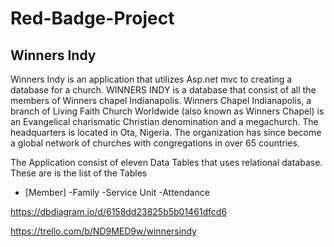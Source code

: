 # Red-Badge-Project

## Winners Indy

Winners Indy is an application that  utilizes Asp.net mvc  to creating a database for a church. WINNERS INDY is a database that consist of all the members of Winners chapel Indianapolis. Winners Chapel Indianapolis, a branch of Living Faith Church Worldwide (also known as Winners Chapel) is an Evangelical charismatic Christian denomination and a megachurch. The headquarters is located in Ota, Nigeria. The organization has since become a global network of churches with congregations in over 65 countries.

The Application consist of eleven Data Tables that uses relational database. These are is the list of the Tables 
- [Member]
-Family
-Service Unit
-Attendance



https://dbdiagram.io/d/6158dd23825b5b01461dfcd6

https://trello.com/b/ND9MED9w/winnersindy
